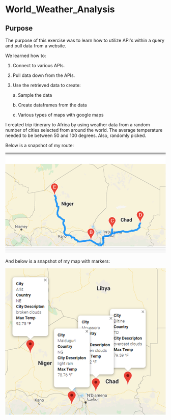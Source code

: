 # World_Weather_Analysis

## Purpose
The purpose of this exercise was to learn how to utilize API's within a query and pull data from a website.

We learned how to:
1. Connect to various APIs.
2. Pull data down from the APIs.
3. Use the retrieved data to create:

    a. Sample the data
    
    b. Create dataframes from the data
    
    c. Various types of maps with google maps



I created trip itinerary to Africa by using weather data from a random number of cities selected from around the world.  The average temperature needed to be between 50 and 100 degrees. Also, randomly picked.

Below is a snapshot of my route:

![](Vacation_Itinerary/WeatherPy_travel_map.PNG)


And below is a snapshot of my map with markers:

![](Vacation_Itinerary/WeatherPy_travel_map_markers.PNG)

